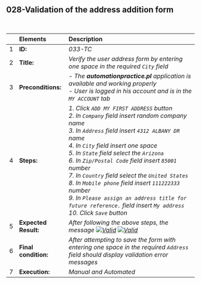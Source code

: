 ## 028-Validation of the address addition form

<br>

|     | Elements             | Description                                                                                                                                                                                                                                                                                                                                                                                                                                                                                                                                     |
| :-- | :------------------- | :---------------------------------------------------------------------------------------------------------------------------------------------------------------------------------------------------------------------------------------------------------------------------------------------------------------------------------------------------------------------------------------------------------------------------------------------------------------------------------------------------------------------------------------------- |
| 1   | **ID:**              | _033-TC_                                                                                                                                                                                                                                                                                                                                                                                                                                                                                                                                        |
| 2   | **Title:**           | _Verify the user address form by entering one space in the required `City` field_                                                                                                                                                                                                                                                                                                                                                                                                                                                               |
| 3   | **Preconditions:**   | _- The **automationpractice.pl** application is available and working properly <br> - User is logged in his account and is in the `MY ACCOUNT` tab_                                                                                                                                                                                                                                                                                                                                                                                             |
| 4   | **Steps:**           | _1. Click `ADD MY FIRST ADDRESS` button <br> 2. In `Company` field insert random company name <br> 3. In `Address` field insert `4312 ALBANY DR` name <br> 4. In `City` field insert one space <br> 5. In `State` field select the `Arizona` <br> 6. In `Zip/Postal Code` field insert `85001` number <br> 7. In `Country` field select the `United States` <br> 8. In `Mobile phone` field insert `111222333` number <br> 9. In `Please assign an address title for future reference.` field insert `My address` <br> 10. Click `Save` button_ |
| 5   | **Expected Result:** | _After following the above steps, the message [![Valid](https://img.shields.io/badge/There%20is%201%20errors-f3515c)](#) [![Valid](https://img.shields.io/badge/address1%20is%20required-f3515c)](#)_                                                                                                                                                                                                                                                                                                                                           |
| 6   | **Final condition:** | _After attempting to save the form with entering one space in the required `Address` field should display validation error messages_                                                                                                                                                                                                                                                                                                                                                                                                            |
| 7   | **Execution:**       | _Manual and Automated_                                                                                                                                                                                                                                                                                                                                                                                                                                                                                                                          |
